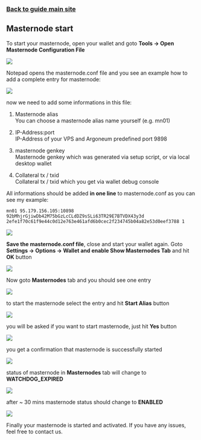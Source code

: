 ### **[Back to guide main site](readme.md)**

## Masternode start

To start your masternode, open your wallet and goto **Tools -> Open Masternode Configuration File**

<img src="https://node-support.network/coins/argoneum/07_masternode_start/1.png">

Notepad opens the masternode.conf file and you see an example how to add a complete entry for masternode:

<img src="https://node-support.network/coins/argoneum/07_masternode_start/2.png">

now we need to add some informations in this file:
1. Masternode alias\
    You can choose a masternode alias name yourself (e.g. mn01)
    
2. IP-Address:port\
    IP-Address of your VPS and Argoneum predefined port 9898

3. masternode genkey\
    Masternode genkey which was generated via setup script, or via local desktop wallet

4. Collateral tx / txid\
    Collateral tx / txid which you get via wallet debug console

All informations should be added **in one line** to masternode.conf as you can see my example:

`mn01 95.179.156.105:10898 92bMhjrGjiwDb42M75bGzLcCLdDZ9sSLi63TR29E7BTVDX43y3d 2efe1f70c61f9e44c0d12e763e461afd6b0cec2f234745b04a82e53d0eef3788 1`

<img src="https://node-support.network/coins/argoneum/07_masternode_start/3.png">

**Save the masternode.conf file**, close and start your wallet again. Goto **Settings -> Options -> Wallet and enable Show Masternodes Tab** and hit **OK** button

<img src="https://node-support.network/coins/argoneum/07_masternode_start/4.png">

Now goto **Masternodes** tab and you should see one entry

<img src="https://node-support.network/coins/argoneum/07_masternode_start/5.png">

to start the masternode select the entry and hit **Start Alias** button

<img src="https://node-support.network/coins/argoneum/07_masternode_start/6.png">

you will be asked if you want to start masternode, just hit **Yes** button

<img src="https://node-support.network/coins/argoneum/07_masternode_start/7.png">

you get a confirmation that masternode is successfully started

<img src="https://node-support.network/coins/argoneum/07_masternode_start/8.png">

status of masternode in **Masternodes** tab will change to **WATCHDOG_EXPIRED**

<img src="https://node-support.network/coins/argoneum/07_masternode_start/9.png">

after ~ 30 mins masternode status should change to **ENABLED**

<img src="https://node-support.network/coins/argoneum/07_masternode_start/10.png">

Finally your masternode is started and activated. If you have any issues, feel free to contact us.

